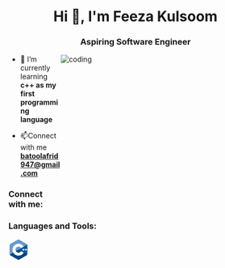 
<h1 align="center">Hi 👋, I'm Feeza Kulsoom</h1>
<h3 align="center">Aspiring Software Engineer</h3>
<img src="https://media.tenor.com/5ry-200hErMAAAAM/hacker-hacker-man.gif" align="right" alt="coding" width="400px" height="300px" >

- 🌱 I’m currently learning **c++ as my first programming language**

- 📫Connect with me **batoolafrid947@gmail.com**

<h3 align="left">Connect with me:</h3>
<p align="left">
</p>

<h3 align="left">Languages and Tools:</h3>
<p align="left"> <a href="https://www.w3schools.com/cpp/" target="_blank" rel="noreferrer"> <img src="https://raw.githubusercontent.com/devicons/devicon/master/icons/cplusplus/cplusplus-original.svg" alt="cplusplus" width="40" height="40"/> </a> </p>
